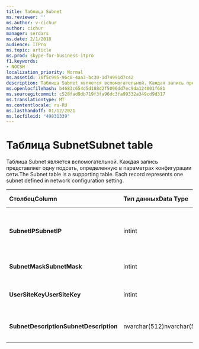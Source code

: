 ```yaml
---
title: Таблица Subnet
ms.reviewer: ''
ms.author: v-cichur
author: cichur
manager: serdars
ms.date: 2/1/2018
audience: ITPro
ms.topic: article
ms.prod: skype-for-business-itpro
f1.keywords:
- NOCSH
localization_priority: Normal
ms.assetid: 76f5c995-96c8-4aa3-bc30-1d74991d7c42
description: Таблица Subnet является вспомогательной. Каждая запись представляет одну подсеть, определенную в параметрах конфигурации сети.
ms.openlocfilehash: b4683c654d5d188d2f5096dd7ec9da124001f68b
ms.sourcegitcommit: c528fad9db719f3fa96dc3fa99332a349cd9d317
ms.translationtype: MT
ms.contentlocale: ru-RU
ms.lasthandoff: 01/12/2021
ms.locfileid: "49831339"
---
```

# <a name="subnet-table"></a><span data-ttu-id="f134b-104">Таблица Subnet</span><span class="sxs-lookup"><span data-stu-id="f134b-104">Subnet table</span></span>
 
<span data-ttu-id="f134b-p102">Таблица Subnet является вспомогательной. Каждая запись представляет одну подсеть, определенную в параметрах конфигурации сети.</span><span class="sxs-lookup"><span data-stu-id="f134b-p102">The Subnet table is a supporting table. Each record represents one subnet defined in network configuration setting.</span></span>
  
|<span data-ttu-id="f134b-107">**Столбец**</span><span class="sxs-lookup"><span data-stu-id="f134b-107">**Column**</span></span>|<span data-ttu-id="f134b-108">**Тип данных**</span><span class="sxs-lookup"><span data-stu-id="f134b-108">**Data Type**</span></span>|<span data-ttu-id="f134b-109">**Ключ/индекс**</span><span class="sxs-lookup"><span data-stu-id="f134b-109">**Key/Index**</span></span>|<span data-ttu-id="f134b-110">**Details**</span><span class="sxs-lookup"><span data-stu-id="f134b-110">**Details**</span></span>|
|:-----|:-----|:-----|:-----|
|<span data-ttu-id="f134b-111">**SubnetIP**</span><span class="sxs-lookup"><span data-stu-id="f134b-111">**SubnetIP**</span></span> <br/> |<span data-ttu-id="f134b-112">int</span><span class="sxs-lookup"><span data-stu-id="f134b-112">int</span></span>  <br/> |<span data-ttu-id="f134b-113">Основной, внешний</span><span class="sxs-lookup"><span data-stu-id="f134b-113">Primary, Foreign</span></span>  <br/> |<span data-ttu-id="f134b-114">Целочисленное представление IP-адреса подсети.</span><span class="sxs-lookup"><span data-stu-id="f134b-114">Integer representation for the subnet IP.</span></span>  <br/> |
|<span data-ttu-id="f134b-115">**SubnetMask**</span><span class="sxs-lookup"><span data-stu-id="f134b-115">**SubnetMask**</span></span> <br/> |<span data-ttu-id="f134b-116">int</span><span class="sxs-lookup"><span data-stu-id="f134b-116">int</span></span>  <br/> ||<span data-ttu-id="f134b-117">Маска подсети.</span><span class="sxs-lookup"><span data-stu-id="f134b-117">Subnet mask.</span></span>  <br/> |
|<span data-ttu-id="f134b-118">**UserSiteKey**</span><span class="sxs-lookup"><span data-stu-id="f134b-118">**UserSiteKey**</span></span> <br/> |<span data-ttu-id="f134b-119">int</span><span class="sxs-lookup"><span data-stu-id="f134b-119">int</span></span>  <br/> |<span data-ttu-id="f134b-120">Внешняя</span><span class="sxs-lookup"><span data-stu-id="f134b-120">Foreign</span></span>  <br/> |<span data-ttu-id="f134b-121">Ссылка из [таблицы UserSite.](usersite.md)</span><span class="sxs-lookup"><span data-stu-id="f134b-121">Referenced from the [UserSite table](usersite.md).</span></span>  <br/> |
|<span data-ttu-id="f134b-122">**SubnetDescription**</span><span class="sxs-lookup"><span data-stu-id="f134b-122">**SubnetDescription**</span></span> <br/> |<span data-ttu-id="f134b-123">nvarchar(512)</span><span class="sxs-lookup"><span data-stu-id="f134b-123">nvarchar(512)</span></span>  <br/> ||<span data-ttu-id="f134b-124">Описание подсети.</span><span class="sxs-lookup"><span data-stu-id="f134b-124">The description for the subnet.</span></span>  <br/> |
   

